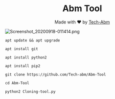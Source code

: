 <h1 align="center">
  Abm Tool
</h1>
</div>
<p align="center">
  Made with ❤️ by <a href="https://github.com/Tech-abm">Tech-Abm</a>

![Screenshot_20200918-011414.png](https://user-images.githubusercontent.com/52023076/93523329-bff72380-f8e7-11ea-98de-94ebc54b0141.png)
  
  ```
  apt update && apt upgrade 
  
  apt install git 
  
  apt install python2 
  
  apt install pip2
  
  git clone https://github.com/Tech-abm/Abm-Tool
  
  cd Abm-Tool
  
  python2 Cloning-tool.py
  ```
  

